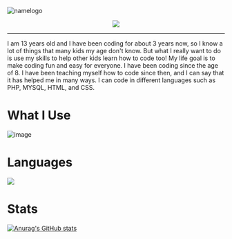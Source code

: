 ![namelogo](https://media.discordapp.net/attachments/1043921535154524270/1054814667379322960/ak.png?width=1025&height=224)
<p align="center">
  <img src="https://media.discordapp.net/attachments/1043921535154524270/1054814667026997288/output-onlinegiftools_2.gif"
       </p>
  
  ---
  
I am 13 years old and I have been coding for about 3 years now, so I know a lot of things that many kids my age don't know. But what I really want to do is use my skills to help other kids learn how to code too!
My life goal is to make coding fun and easy for everyone.
I have been coding since the age of 8. I have been teaching myself how to code since then, and I can say that it has helped me in many ways.
I can code in different languages such as PHP, MYSQL, HTML, and CSS.

  # What I Use 

  ![image](https://user-images.githubusercontent.com/85898231/208759749-12cbff09-f7ca-4cfb-be38-a762f4392388.png)
  # Languages 

  <img src="https://secureservercdn.net/160.153.137.184/fad.0cb.myftpupload.com/wp-content/uploads/2017/01/Web-Development-Featured-Image.png?time=1656696125" >
  
  # Stats
  
  [![Anurag's GitHub stats](https://github-readme-stats.vercel.app/api?username=aking319)](https://github.com/anuraghazra/github-readme-stats)
